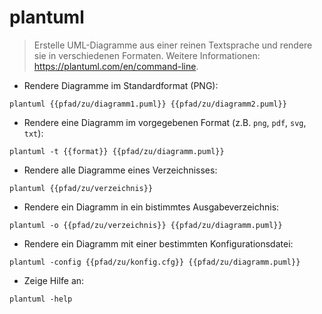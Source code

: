 # plantuml

> Erstelle UML-Diagramme aus einer reinen Textsprache und rendere sie in verschiedenen Formaten.
> Weitere Informationen: <https://plantuml.com/en/command-line>.

- Rendere Diagramme im Standardformat (PNG):

`plantuml {{pfad/zu/diagramm1.puml}} {{pfad/zu/diagramm2.puml}}`

- Rendere eine Diagramm im vorgegebenen Format (z.B. `png`, `pdf`, `svg`, `txt`):

`plantuml -t {{format}} {{pfad/zu/diagramm.puml}}`

- Rendere alle Diagramme eines Verzeichnisses:

`plantuml {{pfad/zu/verzeichnis}}`

- Rendere ein Diagramm in ein bistimmtes Ausgabeverzeichnis:

`plantuml -o {{pfad/zu/verzeichnis}} {{pfad/zu/diagramm.puml}}`

- Rendere ein Diagramm mit einer bestimmten Konfigurationsdatei:

`plantuml -config {{pfad/zu/konfig.cfg}} {{pfad/zu/diagramm.puml}}`

- Zeige Hilfe an:

`plantuml -help`
